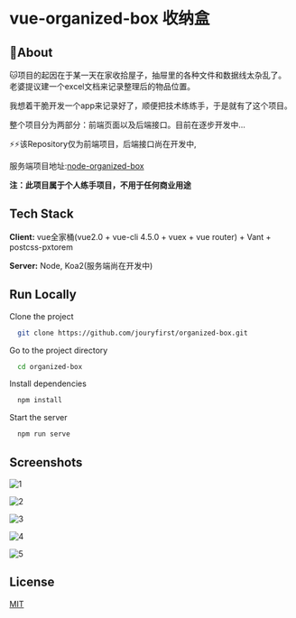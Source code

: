 # vue-organized-box 收纳盒

## 🚀About
:cat:项目的起因在于某一天在家收拾屋子，抽屉里的各种文件和数据线太杂乱了。老婆提议建一个excel文档来记录整理后的物品位置。

我想着干脆开发一个app来记录好了，顺便把技术练练手，于是就有了这个项目。

整个项目分为两部分：前端页面以及后端接口。目前在逐步开发中...

:zap::zap:该Repository仅为前端项目，后端接口尚在开发中,

服务端项目地址:[node-organized-box](https://github.com/jouryfirst/node-organized-box)

**注：此项目属于个人练手项目，不用于任何商业用途**

## Tech Stack

**Client:** vue全家桶(vue2.0 + vue-cli 4.5.0 + vuex + vue router) + Vant + postcss-pxtorem

**Server:** Node, Koa2(服务端尚在开发中)


## Run Locally

Clone the project

```bash
  git clone https://github.com/jouryfirst/organized-box.git
```

Go to the project directory

```bash
  cd organized-box
```

Install dependencies

```bash
  npm install
```

Start the server

```bash
  npm run serve
```


## Screenshots

![1](https://github.com/jouryfirst/organized-box/blob/main/src/assets/githubImages/shelf.png?raw=true)

![2](https://github.com/jouryfirst/organized-box/blob/main/src/assets/githubImages/statistics.png?raw=true)

![3](https://github.com/jouryfirst/organized-box/blob/main/src/assets/githubImages/config.png?raw=true)

![4](https://github.com/jouryfirst/organized-box/blob/main/src/assets/githubImages/addGoods.png?raw=true)

![5](https://github.com/jouryfirst/organized-box/blob/main/src/assets/githubImages/goodDetail.png?raw=true)


## License

[MIT](https://choosealicense.com/licenses/mit/)
